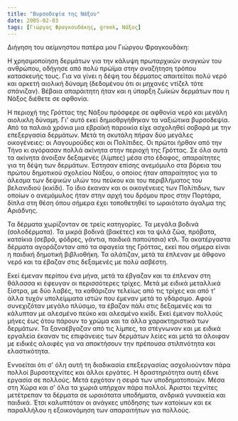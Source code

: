 ```yaml
---
title: "Βυρσοδεψία της Νάξου"
date: 2005-02-03
tags: [Γιώργος Φραγκουδάκης, greek, Νάξος]
---
```


Διήγηση του αείμνηστου πατέρα μου Γιώργου Φραγκουδάκη:

Η χρησιμοποίηση δερμάτων για την κάλυψη πρωταρχικών αναγκών του ανθρώπου, οδήγησε από πολύ πρώϊμα στην αναζήτηση τρόπου κατασκευής τους. Για να γίνει η δέψη του δέρματος απαιτείται πολύ νερό και αρκετή αιολική δύναμη (δεδομένου ότι οι μηχανές ντίζελ τότε σπάνιζαν). Βέβαια απαράιτητη ήταν και η ύπαρξη ζωϊκών δερμάτων που η Νάξος διέθετε σε αφθονία.

Η περιοχή της Γρόττας της Νάξου πρόσφερε σε αφθονία νερό και μεγάλη αιολικλη δύναμη. Γι' αυτό εκεί δημιοθργήθηκαν τα ναξιώτικα βυρσοδεψία. Από τα παλαιά χρόνια μια εβραϊκή παροικία είχε ασχοληθεί σοβαρά με την επεξεργασία δερμάτων. Μετά τη σκυτάλη πήραν δύο μεγάλες οικογένειες: οι Λαγουρούδες και οι Πολίτιδες. Οι πρώτοι ήρθαν από την Τήνο κι αγόρασαν πολλά ακίνητα στην περιοχή της Γρόττας. Σε όλα αυτά τα ακίνητα άνοιξαν δεξαμενές (λίμπες) μέσα στο έδαφος, απαραίτητες για τη δέψη των δερμάτων. Έστησαν επίσης ανεμόμυλο στα βόρεια του πρώτου δημοτικού σχολείου Νάξου, ο οποίος ήταν απαραίτητος για το άλεσμα των δεψικών υλών του πεύκου και του περιβλήματος του βελανιδιού (κικίδι). Το ίδιο έκαναν και οι οικογένειες των Πολίτιδων, των οποίων ο ανεμόμυλος ήταν στην αρχή του δρόμου προς στην Πορτάρα, δίπλα στη θέση όπου σήμερα έχει τοποθετηθεί το ωραιότατο άγαλμα της Αριάδνης.

Τα δέρματα χωρίζονταν σε τρείς κατηγορίες. Τα μεγάλα βοδινά (σολοδέρματα). Τα μικρά βοδινά (βακέτες) και τα ψιλά ζώα, πρόβατα, κατσίκια (σεβρά, φόδρες, γάντια, παιδικά παπούτσια) κτλ. Τα ακατέργαστα δέρματα αγοράζονταν από τα σφαγεία της Γρόττας, εκεί που σήμερα είναι η παιδική δημοτική βιβλιοθήκη. Τα αλάτιζαν, μετά τα έπλεναν με άθφονο νερό και τα έβαζαν στις δεξαμενές με πολύ ασβέστη.

Εκεί έμεναν περίπου ένα μήνα, μετά τα έβγαζαν και τα έπλεναν στη θάλασσα κι έφευγαν οι περισσότερες τρίχες. Μετά με ειδικά μεταλλικά ξίστρα, με δύο λαβές, τα καθάριζαν τελείως από τις τρίχες και από τ' άλλα τυχόν υπολείμματα ιστών που έμεναν μετά το γδάρσιμο. Αφού συνεχιζόταν μεγάλο πλύσιμο, τα έβαζαν πάλι στις δεξαμενές και τα κάλυπταν με αλεσμένο πεύκο και αλεσμένο κικίδι. Εκεί έμεναν πολλούς μήνες έως ότου πάρουν το χρώμα και τα άλλα χαρακτηριστικά των δερμάτων. Τα ξαναέβγαζαν από τις λίμπες, τα στέγνωναν και με ειδικά εργαλεία έκαναν τις επιφάνειες των δερμάτων λείες και μετά τα άλοιφαν με ειδικές αλοιφές για να αποκτήσουν την πρέπουσα στιλπνότητα και ελαστικότητα.

Εννοείται ότι σ' όλη αυτή τη διαδικασία επεξεργασίας ασχολιούνταν πάρα πολλοί βυρσοτεχνίτες και άλλοι εργάτες. Η δραστηριότητα αυτή έδινε εργασία σε πολλούς. Μετά ερχόταν η σειρά των υποδηματοποιών. Μέσα στη Χώρα και σ' όλα τα χωριά υπήρχαν πάρα πολλοί. Άριστοι τεχνίτες μετέτρεπαν τα δέρματα σε ωραιότατα υποδήματα, ανδρικά γυναικεία και παιδικά. Έτσι καλυπτόταν οι ανάγκες υπόδησης των κατοίκων και εκ παραλλήλου η εξοικονόμηση των απαραιτήτων για πολλούς.
